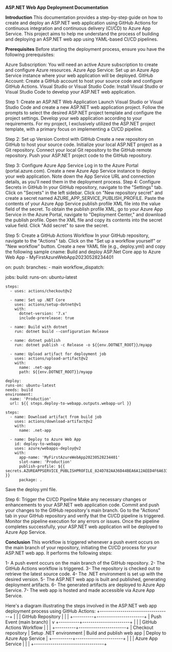 **ASP.NET Web App Deployment Documentation**

**Introduction**
This documentation provides a step-by-step guide on how to create and deploy an ASP.NET web application using GitHub Actions for continuous integration and continuous delivery (CI/CD) to Azure App Service. This project aims to help me understand the process of building and deploying an ASP.NET web app using YAML-based CI/CD pipelines.

**Prerequisites**
Before starting the deployment process, ensure you have the following prerequisites:

Azure Subscription: You will need an active Azure subscription to create and configure Azure resources.
Azure App Service: Set up an Azure App Service instance where your web application will be deployed.
GitHub Account: Create a GitHub account to host your source code and configure GitHub Actions.
Visual Studio or Visual Studio Code: Install Visual Studio or Visual Studio Code to develop your ASP.NET web application.

Step 1: Create an ASP.NET Web Application
Launch Visual Studio or Visual Studio Code and create a new ASP.NET web application project.
Follow the prompts to select the desired ASP.NET project template and configure the project settings.
Develop your web application according to your requirements. For my project, I exclusively utilized the ASP.NET project template, 
with a primary focus on implementing a CI/CD pipeline.

Step 2: Set up Version Control with GitHub
Create a new repository on GitHub to host your source code.
Initialize your local ASP.NET project as a Git repository.
Connect your local Git repository to the GitHub remote repository.
Push your ASP.NET project code to the GitHub repository.

Step 3: Configure Azure App Service
Log in to the Azure Portal (portal.azure.com).
Create a new Azure App Service instance to deploy your web application.
Note down the App Service URL and connection details, as you'll need them in the deployment process.
Step 4: Configure Secrets in GitHub
In your GitHub repository, navigate to the "Settings" tab.
Click on "Secrets" in the left sidebar.
Click on "New repository secret" and create a secret named AZURE_APP_SERVICE_PUBLISH_PROFILE.
Paste the contents of your Azure App Service publish profile XML file into the value field of the secret.
To obtain the publish profile XML, go to your Azure App Service in the Azure Portal, navigate to "Deployment Center," and download the publish profile.
Open the XML file and copy its contents into the secret value field.
Click "Add secret" to save the secret.

Step 5: Create a GitHub Actions Workflow
In your GitHub repository, navigate to the "Actions" tab.
Click on the "Set up a workflow yourself" or "New workflow" button.
Create a new YAML file (e.g., deploy.yml) and copy the following sample cname: Build and deploy ASP.Net Core app to Azure Web App - MyFirstAzureWebApp20230528234401

on:
  push:
    branches:
      - main
  workflow_dispatch:

jobs:
  build:
    runs-on: ubuntu-latest

    steps:
      - uses: actions/checkout@v2

      - name: Set up .NET Core
        uses: actions/setup-dotnet@v1
        with:
          dotnet-version: '7.x'
          include-prerelease: true

      - name: Build with dotnet
        run: dotnet build --configuration Release

      - name: dotnet publish
        run: dotnet publish -c Release -o ${{env.DOTNET_ROOT}}/myapp

      - name: Upload artifact for deployment job
        uses: actions/upload-artifact@v2
        with:
          name: .net-app
          path: ${{env.DOTNET_ROOT}}/myapp

    deploy:
    runs-on: ubuntu-latest
    needs: build
    environment:
      name: 'Production'
      url: ${{ steps.deploy-to-webapp.outputs.webapp-url }}

    steps:
      - name: Download artifact from build job
        uses: actions/download-artifact@v2
        with:
          name: .net-app

      - name: Deploy to Azure Web App
        id: deploy-to-webapp
        uses: azure/webapps-deploy@v2
        with:
          app-name: 'MyFirstAzureWebApp20230528234401'
          slot-name: 'Production'
          publish-profile: ${{ secrets.AZUREAPPSERVICE_PUBLISHPROFILE_824D782AA36D44BEA6A12AEED4F6A633 }}
          package: .
Save the deploy.yml file.
  
Step 6: Trigger the CI/CD Pipeline
Make any necessary changes or enhancements to your ASP.NET web application code.
Commit and push your changes to the GitHub repository's main branch.
Go to the "Actions" tab in your GitHub repository and verify that the CI/CD pipeline is triggered.
Monitor the pipeline execution for any errors or issues.
Once the pipeline completes successfully, your ASP.NET web application will be deployed to Azure App Service.

**Conclusion**
This workflow is triggered whenever a push event occurs on the main branch of your repository, 
initiating the CI/CD process for your ASP.NET web app. It performs the following steps:

1- A push event occurs on the main branch of the GitHub repository.
2- The GitHub Actions workflow is triggered.
3- The repository is checked out to retrieve the latest source code.
4- The .NET environment is set up with the desired version.
5- The ASP.NET web app is built and published, generating deployment artifacts.
6- The generated artifacts are deployed to Azure App Service.
7- The web app is hosted and made accessible via Azure App Service.
  
Here's a diagram illustrating the steps involved in the ASP.NET web app deployment process using GitHub Actions:
                     +----------------------------------+
                   |                                  |
                   |     GitHub Repository            |
                   |                                  |
                   +----------+-----------------------+
                              |
                     Push Event (main branch)
                              |
                              v
                   +----------+-----------------------+
                   |                                  |
                   |     GitHub Actions Workflow      |
                   |                                  |
                   +----------+-----------------------+
                              |
                   Checkout repository
                              |
                   Setup .NET environment
                              |
                   Build and publish web app
                              |
                   Deploy to Azure App Service
                              |
                   +----------+-----------------------+
                   |                                  |
                   |     Azure App Service            |
                   |                                  |
                   +----------------------------------+
